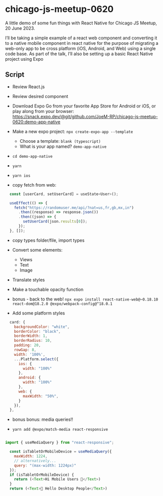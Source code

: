 # chicago-js-meetup-0620

A little demo of some fun things with React Native for Chicago JS Meetup, 20 June 2023.

I’ll be taking a simple example of a react web component and converting it to a native mobile component in react native for the purpose of migrating a web-only app to be cross platform (iOS, Android, and Web) using a single code base. As part of the talk, I’ll also be setting up a basic React Native project using Expo

## Script

- Review React.js

- Review desired component

- Download Expo Go from your favorite App Store for Android or iOS, or play along from your browser: <https://snack.expo.dev/@git/github.com/JoeM-RP/chicago-js-meetup-0620:demo-app-native>

- Make a new expo project: `npx create-expo-app --template`
  - Choose a template: `blank (typescript)`
  - What is your app named? `demo-app-native`

- `cd demo-app-native`
- `yarn`
- `yarn ios`

- copy fetch from web:

```javascript
  const [userCard, setUserCard] = useState<User>();

  useEffect(() => {
    fetch("https://randomuser.me/api/?nat=us,fr,gb,mx,in")
      .then((response) => response.json())
      .then((json) => {
        setUserCard(json.results[0]);
      });
  }, []);
```

- copy types folder/file, import types

- Convert some elements:
  - Views
  - Text
  - Image

- Translate styles

- Make a touchable opacity function

- bonus - back to the web! `npx expo install react-native-web@~0.18.10 react-dom@18.2.0 @expo/webpack-config@^18.0.1`

- Add some platform styles

```javascript
  card: {
    backgroundColor: "white",
    borderColor: "black",
    borderWidth: 1,
    borderRadius: 10,
    padding: 20,
    rowGap: 8,
    width: '100%',
    ...Platform.select({
      ios: {
        width: "100%"
      },
      android: {
        width: "100%"
      },
      web: {
        maxWidth: "50%",
      }
    }),
  },
```

- bonus bonus: media queries!!

- `yarn add @expo/match-media react-responsive`

```javascript

import { useMediaQuery } from "react-responsive";

  const isTabletOrMobileDevice = useMediaQuery({
    maxWidth: 1224,
    // alternatively...
    query: "(max-width: 1224px)"  
  });
  if (isTabletOrMobileDevice) {
    return (<Text>Hi Mobile Users 👋</Text>)
  }
  return (<Text>👋 Hello Desktop People</Text>)
```
